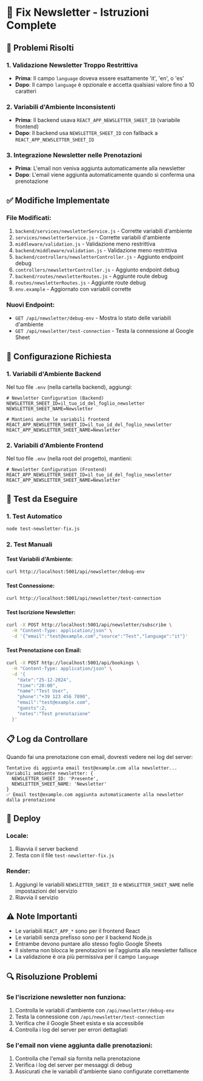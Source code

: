 # 🔧 Fix Newsletter - Istruzioni Complete

## 🚨 Problemi Risolti

### 1. **Validazione Newsletter Troppo Restrittiva**
- **Prima**: Il campo `language` doveva essere esattamente 'it', 'en', o 'es'
- **Dopo**: Il campo `language` è opzionale e accetta qualsiasi valore fino a 10 caratteri

### 2. **Variabili d'Ambiente Inconsistenti**
- **Prima**: Il backend usava `REACT_APP_NEWSLETTER_SHEET_ID` (variabile frontend)
- **Dopo**: Il backend usa `NEWSLETTER_SHEET_ID` con fallback a `REACT_APP_NEWSLETTER_SHEET_ID`

### 3. **Integrazione Newsletter nelle Prenotazioni**
- **Prima**: L'email non veniva aggiunta automaticamente alla newsletter
- **Dopo**: L'email viene aggiunta automaticamente quando si conferma una prenotazione

## ✅ Modifiche Implementate

### File Modificati:
1. `backend/services/newsletterService.js` - Corrette variabili d'ambiente
2. `services/newsletterService.js` - Corrette variabili d'ambiente
3. `middleware/validation.js` - Validazione meno restrittiva
4. `backend/middleware/validation.js` - Validazione meno restrittiva
5. `backend/controllers/newsletterController.js` - Aggiunto endpoint debug
6. `controllers/newsletterController.js` - Aggiunto endpoint debug
7. `backend/routes/newsletterRoutes.js` - Aggiunte route debug
8. `routes/newsletterRoutes.js` - Aggiunte route debug
9. `env.example` - Aggiornato con variabili corrette

### Nuovi Endpoint:
- `GET /api/newsletter/debug-env` - Mostra lo stato delle variabili d'ambiente
- `GET /api/newsletter/test-connection` - Testa la connessione al Google Sheet

## 🔧 Configurazione Richiesta

### 1. **Variabili d'Ambiente Backend**
Nel tuo file `.env` (nella cartella backend), aggiungi:

```env
# Newsletter Configuration (Backend)
NEWSLETTER_SHEET_ID=il_tuo_id_del_foglio_newsletter
NEWSLETTER_SHEET_NAME=Newsletter

# Mantieni anche le variabili frontend
REACT_APP_NEWSLETTER_SHEET_ID=il_tuo_id_del_foglio_newsletter
REACT_APP_NEWSLETTER_SHEET_NAME=Newsletter
```

### 2. **Variabili d'Ambiente Frontend**
Nel tuo file `.env` (nella root del progetto), mantieni:

```env
# Newsletter Configuration (Frontend)
REACT_APP_NEWSLETTER_SHEET_ID=il_tuo_id_del_foglio_newsletter
REACT_APP_NEWSLETTER_SHEET_NAME=Newsletter
```

## 🧪 Test da Eseguire

### 1. **Test Automatico**
```bash
node test-newsletter-fix.js
```

### 2. **Test Manuali**

#### Test Variabili d'Ambiente:
```bash
curl http://localhost:5001/api/newsletter/debug-env
```

#### Test Connessione:
```bash
curl http://localhost:5001/api/newsletter/test-connection
```

#### Test Iscrizione Newsletter:
```bash
curl -X POST http://localhost:5001/api/newsletter/subscribe \
  -H "Content-Type: application/json" \
  -d '{"email":"test@example.com","source":"Test","language":"it"}'
```

#### Test Prenotazione con Email:
```bash
curl -X POST http://localhost:5001/api/bookings \
  -H "Content-Type: application/json" \
  -d '{
    "date":"25-12-2024",
    "time":"20:00",
    "name":"Test User",
    "phone":"+39 123 456 7890",
    "email":"test@example.com",
    "guests":2,
    "notes":"Test prenotazione"
  }'
```

## 📋 Log da Controllare

Quando fai una prenotazione con email, dovresti vedere nei log del server:

```
Tentativo di aggiunta email test@example.com alla newsletter...
Variabili ambiente newsletter: {
  NEWSLETTER_SHEET_ID: 'Presente',
  NEWSLETTER_SHEET_NAME: 'Newsletter'
}
✅ Email test@example.com aggiunta automaticamente alla newsletter dalla prenotazione
```

## 🚀 Deploy

### Locale:
1. Riavvia il server backend
2. Testa con il file `test-newsletter-fix.js`

### Render:
1. Aggiungi le variabili `NEWSLETTER_SHEET_ID` e `NEWSLETTER_SHEET_NAME` nelle impostazioni del servizio
2. Riavvia il servizio

## ⚠️ Note Importanti

- Le variabili `REACT_APP_*` sono per il frontend React
- Le variabili senza prefisso sono per il backend Node.js
- Entrambe devono puntare allo stesso foglio Google Sheets
- Il sistema non blocca le prenotazioni se l'aggiunta alla newsletter fallisce
- La validazione è ora più permissiva per il campo `language`

## 🔍 Risoluzione Problemi

### Se l'iscrizione newsletter non funziona:
1. Controlla le variabili d'ambiente con `/api/newsletter/debug-env`
2. Testa la connessione con `/api/newsletter/test-connection`
3. Verifica che il Google Sheet esista e sia accessibile
4. Controlla i log del server per errori dettagliati

### Se l'email non viene aggiunta dalle prenotazioni:
1. Controlla che l'email sia fornita nella prenotazione
2. Verifica i log del server per messaggi di debug
3. Assicurati che le variabili d'ambiente siano configurate correttamente
